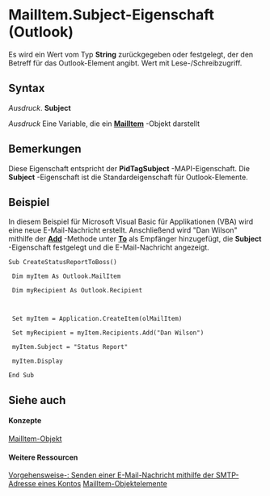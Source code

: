 
# MailItem.Subject-Eigenschaft (Outlook)

Es wird ein Wert vom Typ  **String** zurückgegeben oder festgelegt, der den Betreff für das Outlook-Element angibt. Wert mit Lese-/Schreibzugriff.


## Syntax

 _Ausdruck_. **Subject**

 _Ausdruck_ Eine Variable, die ein **[MailItem](14197346-05d2-0250-fa4c-4a6b07daf25f.md)** -Objekt darstellt


## Bemerkungen

Diese Eigenschaft entspricht der  **PidTagSubject** -MAPI-Eigenschaft. Die **Subject** -Eigenschaft ist die Standardeigenschaft für Outlook-Elemente.


## Beispiel

In diesem Beispiel für Microsoft Visual Basic für Applikationen (VBA) wird eine neue E-Mail-Nachricht erstellt. Anschließend wird "Dan Wilson" mithilfe der  **[Add](7c285291-0f92-ca8d-1c7b-a71ace83ac84.md)** -Methode unter **[To](036dc0b7-1ac7-3884-8d3e-e2f2f1e66ff5.md)** als Empfänger hinzugefügt, die **Subject** -Eigenschaft festgelegt und die E-Mail-Nachricht angezeigt.


```
Sub CreateStatusReportToBoss() 
 
 Dim myItem As Outlook.MailItem 
 
 Dim myRecipient As Outlook.Recipient 
 
 
 
 Set myItem = Application.CreateItem(olMailItem) 
 
 Set myRecipient = myItem.Recipients.Add("Dan Wilson") 
 
 myItem.Subject = "Status Report" 
 
 myItem.Display 
 
End Sub
```


## Siehe auch


#### Konzepte


[MailItem-Objekt](14197346-05d2-0250-fa4c-4a6b07daf25f.md)
#### Weitere Ressourcen


[Vorgehensweise-: Senden einer E-Mail-Nachricht mithilfe der SMTP-Adresse eines Kontos](http://msdn.microsoft.com/library/97406049-f63a-0c1d-9b3f-57bf48afc4be%28Office.15%29.aspx)
[MailItem-Objektelemente](http://msdn.microsoft.com/library/1094d7df-ee80-a4b0-5a21-db2979506e6b%28Office.15%29.aspx)